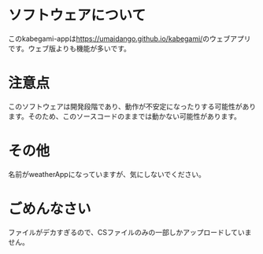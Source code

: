 # ソフトウェアについて
このkabegami-appは<a href="https://umaidango.github.io/kabegami/">https://umaidango.github.io/kabegami/</a>のウェブアプリです。ウェブ版よりも機能が多いです。
# 注意点
このソフトウェアは開発段階であり、動作が不安定になったりする可能性があります。そのため、このソースコードのままでは動かない可能性があります。
# その他
名前がweatherAppになっていますが、気にしないでください。
# ごめんなさい
ファイルがデカすぎるので、CSファイルのみの一部しかアップロードしていません。
